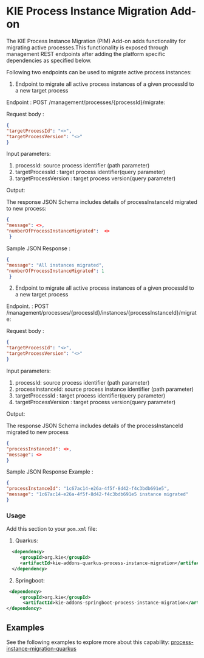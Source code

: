 <!--
  Licensed to the Apache Software Foundation (ASF) under one
  or more contributor license agreements.  See the NOTICE file
  distributed with this work for additional information
  regarding copyright ownership.  The ASF licenses this file
  to you under the Apache License, Version 2.0 (the
  "License"); you may not use this file except in compliance
  with the License.  You may obtain a copy of the License at

    http://www.apache.org/licenses/LICENSE-2.0

  Unless required by applicable law or agreed to in writing,
  software distributed under the License is distributed on an
  "AS IS" BASIS, WITHOUT WARRANTIES OR CONDITIONS OF ANY
  KIND, either express or implied.  See the License for the
  specific language governing permissions and limitations
  under the License.
  -->

# KIE Process Instance Migration Add-on

The KIE Process Instance Migration (PIM) Add-on adds functionality for migrating active processes.This functionality is exposed through management REST endpoints after adding the platform specific dependencies as specified below.

Following two endpoints can be used to migrate active process instances:

1. Endpoint to migrate all active process instances of a given processId to a new target process

Endpoint : POST   /management/processes/{processId}/migrate:

Request body :

```json
{
"targetProcessId": "<>",
"targetProcessVersion": "<>"
}
```

Input parameters:
1. processId: source process identifier (path parameter)
2. targetProcessId : target process identifier(query parameter)
3. targetProcessVersion : target process version(query parameter)

Output:

 The response JSON Schema includes details of processInstanceId migrated to new process:

```json
{
"message": <>,
"numberOfProcessInstanceMigrated":  <>
 }
```
Sample JSON Response :

```json
{
"message": "All instances migrated",
"numberOfProcessInstanceMigrated": 1
 }
```

2. Endpoint to migrate all active process instances of a given processId to a new target process

Endpoint. : POST  /management/processes/{processId}/instances/{processInstanceId}/migrate:

Request body :
```json
{
"targetProcessId": "<>",
"targetProcessVersion": "<>"
}
```
Input parameters:

1. processId: source process identifier (path parameter)
2. processInstanceId: source process instance identifier (path parameter)
3. targetProcessId : target process identifier(query parameter)
4. targetProcessVersion : target process version(query parameter)

Output:

The response JSON Schema includes details of the processInstanceId migrated to new  process
```json
{
"processInstanceId": <>,
"message": <>
}
```
Sample JSON Response Example :

```json
{
"processInstanceId": "1c67ac14-e26a-4f5f-8d42-f4c3bdb691e5",
"message": "1c67ac14-e26a-4f5f-8d42-f4c3bdb691e5 instance migrated"
}
```
### Usage

Add this section to your `pom.xml` file:

1. Quarkus:
```xml
  <dependency>
     <groupId>org.kie</groupId>
     <artifactId>kie-addons-quarkus-process-instance-migration</artifactId>
  </dependency>
```
2. Springboot:
```xml
 <dependency>
     <groupId>org.kie</groupId>
      <artifactId>kie-addons-springboot-process-instance-migration</artifactId>
</dependency>
```

## Examples

See the following examples to explore more about this capability:
  [process-instance-migration-quarkus](https://github.com/kiegroup/kogito-examples/tree/main/kogito-quarkus-examples/process-instance-migration-quarkus)
